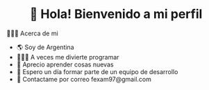 
 <div align="center">
 <h1>🖖 Hola! Bienvenido a mi perfil</h1>
</div>


<p>👨🏻‍💻 Acerca de mi</p>

<ul>
   <li> 🌎 Soy de Argentina </li>
    <li> 👨🏻‍💻 A veces me divierte programar</li>
    <li> 🧠 Aprecio aprender cosas nuevas</li>
    <li> 💭 Espero un día formar parte de un equipo de desarrollo</li>
   <li>  📧 Contactame por correo fexam97@gmail.com</li>
</ul>

